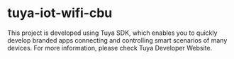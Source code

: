 # tuya-iot-wifi-cbu
This project is developed using Tuya SDK, which enables you to quickly develop branded apps connecting and controlling smart scenarios of many devices. For more information, please check Tuya Developer Website.
